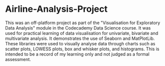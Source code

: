 # Airline-Analysis-Project
This was an off-platform project as part of the "Visualisation for Exploratory Data Analysis" module in the Codecademy Data Science course. It was used for practical learning of data visualisation for univariate, bivariate and multivariate analysis. It demonstrates the use of Seaborn and MatPlotLib. These libraries were used to visually analyse data through charts such as scatter plots, LOWESS plots, box and whisker plots, and histograms. This is intended to be a record of my learning only and not judged as a formal assessment.
